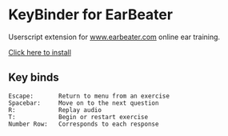 # KeyBinder for EarBeater
Userscript extension for www.earbeater.com online ear training.  
  
[Click here to install](https://raw.githubusercontent.com/ezmiller-su/earbeater/main/KeyBinder.user.js)


## Key binds

`Escape:       Return to menu from an exercise`  
`Spacebar:     Move on to the next question`  
`R:            Replay audio`  
`T:            Begin or restart exercise`  
`Number Row:   Corresponds to each response`  
